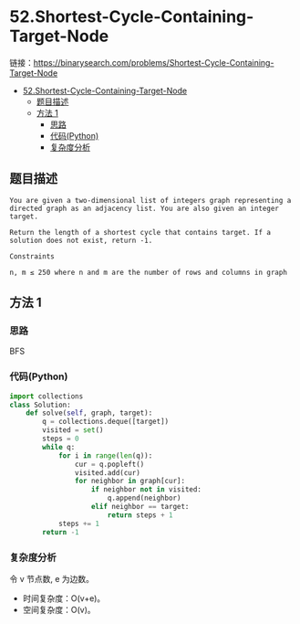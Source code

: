 # 52.Shortest-Cycle-Containing-Target-Node
链接：https://binarysearch.com/problems/Shortest-Cycle-Containing-Target-Node

- [52.Shortest-Cycle-Containing-Target-Node](#52.Shortest-Cycle-Containing-Target-Node)
    - [题目描述](#题目描述)
    - [方法 1](#方法-1)
        - [思路](#思路)
        - [代码(Python)](#代码Python)
        - [复杂度分析](#复杂度分析)

## 题目描述
```
You are given a two-dimensional list of integers graph representing a directed graph as an adjacency list. You are also given an integer target.

Return the length of a shortest cycle that contains target. If a solution does not exist, return -1.

Constraints

n, m ≤ 250 where n and m are the number of rows and columns in graph
```

## 方法 1

### 思路
BFS

### 代码(Python)
```python
import collections
class Solution:
    def solve(self, graph, target):
        q = collections.deque([target])
        visited = set()
        steps = 0
        while q:
            for i in range(len(q)):
                cur = q.popleft()
                visited.add(cur)
                for neighbor in graph[cur]:
                    if neighbor not in visited:
                        q.append(neighbor)
                    elif neighbor == target:
                        return steps + 1
            steps += 1
        return -1


```

### 复杂度分析
令 v 节点数, e 为边数。
- 时间复杂度：O(v+e)。
- 空间复杂度：O(v)。


